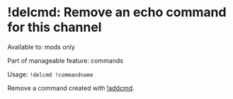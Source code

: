 # !delcmd: Remove an echo command for this channel

Available to: mods only

Part of manageable feature: commands

Usage: `!delcmd !commandname`

Remove a command created with [!addcmd](addcmd).

